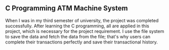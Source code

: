 ## C Programming ATM Machine System 
When I was in my third semester of university, the project was completed successfully. After learning the C programming, all are applied in this project, which is necessary for the project requirement.
I use the file system to save the data and fetch the data from the file; that's why users can complete their transactions perfectly and save their transactional history.

